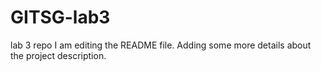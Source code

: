 # GITSG-lab3
lab 3 repo
I am editing the README file. Adding some more details about the project description.
